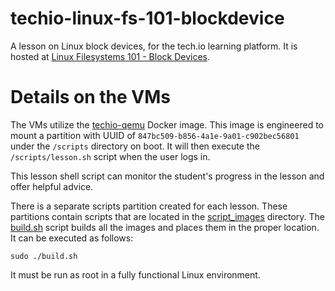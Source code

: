 # techio-linux-fs-101-blockdevice
A lesson on Linux block devices, for the tech.io learning platform. It is hosted at
[Linux Filesystems 101 - Block Devices](https://tech.io/playgrounds/2135).

# Details on the VMs
The VMs utilize the [techio-qemu](https://hub.docker.com/r/danbhentschel/techio-qemu/) Docker image. This image is engineered to
mount a partition with UUID of `847bc509-b856-4a1e-9a01-c902bec56801` under the `/scripts` directory on boot. It will then execute
the `/scripts/lesson.sh` script when the user logs in.

This lesson shell script can monitor the student's progress in the lesson and offer helpful advice.

There is a separate scripts partition created for each lesson. These partitions contain scripts that are located in the 
[script_images](https://github.com/danBhentschel/techio-linux-fs-01-blockdevice/tree/master/script_images) directory. The
[build.sh](https://github.com/danBhentschel/techio-linux-fs-01-blockdevice/blob/master/script_images/build.sh) script 
builds all the images and places them in the proper location. It can be executed as follows:

```
sudo ./build.sh
```

It must be run as root in a fully functional Linux environment.
